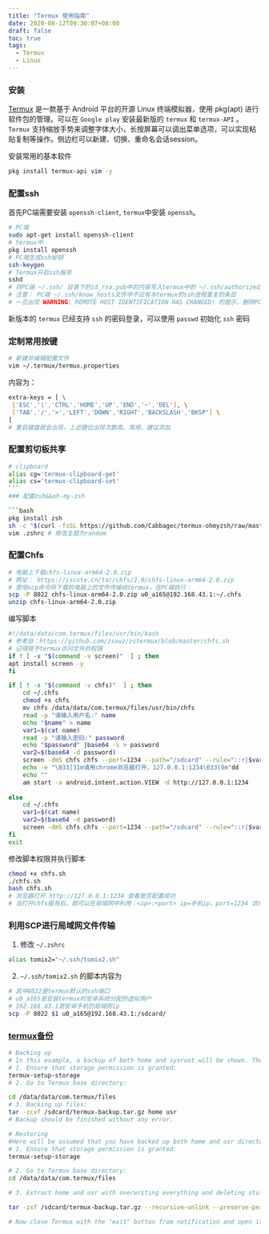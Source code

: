```yaml
---
title: "Termux 使用指南"
date: 2020-08-12T09:30:07+08:00
draft: false
toc: true
tags:
  - Termux
  - Linux
---
```


### 安装
[Termux](https://termux.com/) 是一款基于 Android 平台的开源 Linux 终端模拟器，使用 pkg(apt) 进行软件包的管理。可以在 `Google play` 安装最新版的 `termux` 和 `termux-API` 。`Termux` 支持缩放手势来调整字体大小，长按屏幕可以调出菜单选项，可以实现粘贴复制等操作。侧边栏可以新建、切换、重命名会话session。

安装常用的基本软件
```bash
pkg install termux-api vim -y
```

### 配置ssh
首先PC端需要安装 `openssh-client`, `termux`中安装 `openssh`。

```bash
# PC端
sudo apt-get install openssh-client
# termux中
pkg install openssh 
# PC端生成ssh秘钥
ssh-keygen
# Termux开启ssh服务
sshd
# 将PC端 ~/.ssh/ 目录下的id_rsa.pub中的内容写入termux中的 ~/.ssh/authorized_keys文件内
# 注意： PC端 ~/.ssh/know_hosts文件中不应有与termux的ssh进程重复的条目
# 一旦出现 WARNING: REMOTE HOST IDENTIFICATION HAS CHANGED! 的提示，删除PC端 ~/.ssh/know_hosts文件中的对应条目即可
```

新版本的 `termux` 已经支持 `ssh` 的密码登录，可以使用 `passwd` 初始化 `ssh` 密码

### 定制常用按键

```bash
# 新建并编辑配置文件
vim ~/.termux/termux.properties
```

内容为：

```bash
extra-keys = [ \
 ['ESC','|','CTRL','HOME','UP','END','~','DEL'], \
 ['TAB','/','>','LEFT','DOWN','RIGHT','BACKSLASH','BKSP'] \
]
# 重启键盘就会出现，上述键位出现次数高，常用，建议添加
```

### 配置剪切板共享
```bash
# clipboard
alias cg='termux-clipboard-get'
alias cs='termux-clipboard-set'
​```
### 配置zsh&&oh-my-zsh

```bash
pkg install zsh
sh -c "$(curl -fsSL https://github.com/Cabbagec/termux-ohmyzsh/raw/master/install.sh)"  
vim .zshrc # 修改主题为random
```

### 配置Chfs

```bash
# 电脑上下载chfs-linux-arm64-2.0.zip
# 网址： https://iscute.cn/tar/chfs/2.0/chfs-linux-arm64-2.0.zip
# 使用scp命令将下载的电脑上的文件传输给termux，在PC端执行：
scp -P 8022 chfs-linux-arm64-2.0.zip u0_a165@192.168.43.1:~/.chfs
unzip chfs-linux-arm64-2.0.zip
```

编写脚本

```bash
#!/data/data/com.termux/files/usr/bin/bash
# 参考自：https://github.com/zsxwz/zstermux/blob/master/chfs.sh
# 记得授予termux访问文件的权限
if ! [ -x "$(command -v screen)"  ] ; then
apt install screen -y
fi

if [ ! -x "$(command -v chfs)"  ] ; then
    cd ~/.chfs
    chmod +x chfs
    mv chfs /data/data/com.termux/files/usr/bin/chfs
    read -p "请输入用户名:" name
    echo "$name" > name
    var1=$(cat name)
    read -p "请输入密码:" password
    echo "$password" |base64 -i > password
    var2=$(base64 -d password)
    screen -dmS chfs chfs --port=1234 --path="/sdcard" --rule="::r|$var1:$var2:rwd"
    echo -e "\033[31m请用chrome浏览器打开，127.0.0.1:1234\033[0m"dd
	echo ""
    am start -a android.intent.action.VIEW -d http://127.0.0.1:1234
    
else
    cd ~/.chfs
    var1=$(cat name)
    var2=$(base64 -d password)
    screen -dmS chfs chfs --port=1234 --path="/sdcard" --rule="::r|$var1:$var2:rwd"
fi
exit
```

修改脚本权限并执行脚本

```bash
chmod +x chfs.sh
./chfs.sh
bash chfs.sh
# 浏览器打开 http://127.0.0.1:1234 查看是否配置成功
# 当打开chfs服务后，就可以在局域网中利用：<ip>:<port> ip=手机ip，port=1234 访问手机文件了
```

### 利用SCP进行局域网文件传输

1. 修改 `~/.zshrc` 
```bash
alias tomix2="~/.ssh/tomix2.sh"
```
2. `~/.ssh/tomix2.sh` 的脚本内容为
```bash
# 其中8022是termux默认的ssh端口
# u0_a165是安装termux时安卓系统分配的虚拟用户
# 192.168.43.1是安卓手机的局域网ip
scp -P 8022 $1 u0_a165@192.168.43.1:/sdcard/
```

### [termux备份](https://wiki.termux.com/wiki/Backing_up_Termux)

```bash
# Backing up
# In this example, a backup of both home and sysroot will be shown. The resulting archive will be stored on your shared storage (/sdcard) and compressed with gzip.
# 1. Ensure that storage permission is granted:
termux-setup-storage
# 2. Go to Termux base directory:

cd /data/data/com.termux/files
# 3. Backing up files:
tar -zcvf /sdcard/termux-backup.tar.gz home usr
# Backup should be finished without any error. 
```
```bash
# Restoring
#Here will be assumed that you have backed up both home and usr directory into same archive. Please note that all files would be overwritten during the process.
# 1. Ensure that storage permission is granted:
termux-setup-storage

# 2. Go to Termux base directory:
cd /data/data/com.termux/files

# 3. Extract home and usr with overwriting everything and deleting stale files:

tar -zxf /sdcard/termux-backup.tar.gz --recursive-unlink --preserve-permissions

# Now close Termux with the "exit" button from notification and open it again.
```